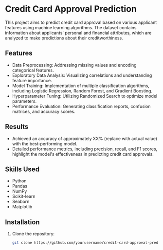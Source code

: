 
# Credit Card Approval Prediction

This project aims to predict credit card approval based on various applicant features using machine learning algorithms. The dataset contains information about applicants' personal and financial attributes, which are analyzed to make predictions about their creditworthiness.

## Features

- Data Preprocessing: Addressing missing values and encoding categorical features.
- Exploratory Data Analysis: Visualizing correlations and understanding feature importance.
- Model Training: Implementation of multiple classification algorithms, including Logistic Regression, Random Forest, and Gradient Boosting.
- Hyperparameter Tuning: Utilizing Randomized Search to optimize model parameters.
- Performance Evaluation: Generating classification reports, confusion matrices, and accuracy scores.

## Results

- Achieved an accuracy of approximately XX% (replace with actual value) with the best-performing model.
- Detailed performance metrics, including precision, recall, and F1 scores, highlight the model's effectiveness in predicting credit card approvals.

## Skills Used

- Python
- Pandas
- NumPy
- Scikit-learn
- Seaborn
- Matplotlib

## Installation

1. Clone the repository:
   ```bash
   git clone https://github.com/yourusername/credit-card-approval-prediction.git

